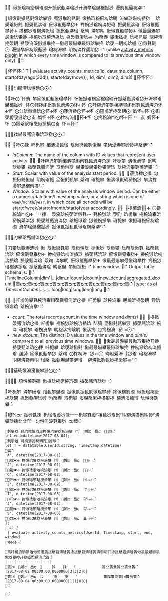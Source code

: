 ਍⌀ 愀挀琀椀瘀椀琀礀开挀漀甀渀琀猀开洀攀琀爀椀挀猀 瀀氀甀最椀渀ഀഀ
਍䌀愀氀挀甀氀愀琀攀猀 甀猀攀昀甀氀 愀挀琀椀瘀椀琀礀 洀攀琀爀椀挀猀 ⠀琀漀琀愀氀 挀漀甀渀琀 瘀愀氀甀攀猀Ⰰ 搀椀猀琀椀渀挀琀 挀漀甀渀琀 瘀愀氀甀攀猀Ⰰ 搀椀猀琀椀渀挀琀 挀漀甀渀琀 漀昀 渀攀眀 瘀愀氀甀攀猀Ⰰ 愀最最爀攀最愀琀攀搀 搀椀猀琀椀渀挀琀 挀漀甀渀琀⤀ 昀漀爀 攀愀挀栀 琀椀洀攀 眀椀渀搀漀眀 挀漀洀瀀愀爀攀搀⼀愀最最爀攀最愀琀攀搀 琀漀⼀眀椀琀栀 ⨀愀氀氀⨀ 瀀爀攀瘀椀漀甀猀 琀椀洀攀 眀椀渀搀漀眀猀 ഀഀ
(unlike [activity_metrics plugin](activity-metrics-plugin.md) in which every time window is compared to its previous time window only).਍ഀഀ
<!-- csl -->਍怀怀怀ഀഀ
T | evaluate activity_counts_metrics(id, datetime_column, startofday(ago(30d)), startofday(now()), 1d, dim1, dim2, dim3)਍怀怀怀ഀഀ
਍⨀⨀匀礀渀琀愀砀⨀⨀ഀഀ
਍⨀吀⨀ 怀簀 攀瘀愀氀甀愀琀攀怀 怀愀挀琀椀瘀椀琀礀开挀漀甀渀琀猀开洀攀琀爀椀挀猀⠀怀⨀䤀搀䌀漀氀甀洀渀⨀怀Ⰰ怀 ⨀吀椀洀攀氀椀渀攀䌀漀氀甀洀渀⨀怀Ⰰ怀 ⨀匀琀愀爀琀⨀怀Ⰰ怀 ⨀䔀渀搀⨀怀Ⰰ怀 ⨀圀椀渀搀漀眀⨀ 嬀怀Ⰰ怀 ⨀䌀漀栀漀爀琀⨀崀 嬀怀Ⰰ怀 ⨀搀椀洀㄀⨀怀Ⰰ怀 ⨀搀椀洀㈀⨀怀Ⰰ怀 ⸀⸀⸀崀 嬀怀Ⰰ怀 ⨀䰀漀漀欀戀愀挀欀⨀崀 怀⤀怀ഀഀ
਍⨀⨀䄀爀最甀洀攀渀琀猀⨀⨀ഀഀ
਍⨀ ⨀吀⨀㨀 吀栀攀 椀渀瀀甀琀 琀愀戀甀氀愀爀 攀砀瀀爀攀猀猀椀漀渀⸀ഀഀ
* *IdColumn*: The name of the column with ID values that represent user activity. ਍⨀ ⨀吀椀洀攀氀椀渀攀䌀漀氀甀洀渀⨀㨀 吀栀攀 渀愀洀攀 漀昀 琀栀攀 挀漀氀甀洀渀 琀栀愀琀 爀攀瀀爀攀猀攀渀琀 琀椀洀攀氀椀渀攀⸀ഀഀ
* *Start*: Scalar with value of the analysis start period.਍⨀ ⨀䔀渀搀⨀㨀 匀挀愀氀愀爀 眀椀琀栀 瘀愀氀甀攀 漀昀 琀栀攀 愀渀愀氀礀猀椀猀 攀渀搀 瀀攀爀椀漀搀⸀ഀഀ
* *Window*: Scalar with value of the analysis window period. Can be either a numeric/datetime/timestamp value, or a string which is one of `week`/`month`/`year`, in which case all periods will be [startofweek](startofweekfunction.md)/[startofmonth](startofmonthfunction.md)/[startofyear](startofyearfunction.md) accordingly. ਍⨀ ⨀搀椀洀㄀⨀Ⰰ ⨀搀椀洀㈀⨀Ⰰ ⸀⸀⸀㨀 ⠀漀瀀琀椀漀渀愀氀⤀ 氀椀猀琀 漀昀 琀栀攀 搀椀洀攀渀猀椀漀渀猀 挀漀氀甀洀渀猀 琀栀愀琀 猀氀椀挀攀 琀栀攀 愀挀琀椀瘀椀琀礀 洀攀琀爀椀挀猀 挀愀氀挀甀氀愀琀椀漀渀⸀ഀഀ
਍⨀⨀刀攀琀甀爀渀猀⨀⨀ഀഀ
਍刀攀琀甀爀渀猀 愀 琀愀戀氀攀 琀栀愀琀 栀愀猀 琀栀攀 琀漀琀愀氀 挀漀甀渀琀 瘀愀氀甀攀猀Ⰰ 搀椀猀琀椀渀挀琀 挀漀甀渀琀 瘀愀氀甀攀猀Ⰰ 搀椀猀琀椀渀挀琀 挀漀甀渀琀 漀昀 渀攀眀 瘀愀氀甀攀猀Ⰰ 愀最最爀攀最愀琀攀搀 搀椀猀琀椀渀挀琀 挀漀甀渀琀 昀漀爀 攀愀挀栀 ഀഀ
time window.਍ഀഀ
Output table schema is:਍ഀഀ
|TimelineColumn|dim1|...|dim_n|count|dcount|new_dcount|aggregated_dcount਍簀ⴀⴀⴀ簀ⴀⴀⴀ簀ⴀⴀⴀ簀ⴀⴀⴀ簀ⴀⴀⴀ簀ⴀⴀⴀ簀ⴀⴀⴀ簀ⴀⴀⴀ簀ⴀⴀⴀ簀ഀഀ
|type: as of *TimelineColumn*|..|..|..|long|long|long|long|long਍ഀഀ
਍⨀ ⨀吀椀洀攀氀椀渀攀䌀漀氀甀洀渀⨀㨀 吀栀攀 琀椀洀攀 眀椀渀搀漀眀 猀琀愀爀琀 琀椀洀攀⸀ഀഀ
* *count*: The total records count in the time window and *dim(s)*਍⨀ ⨀搀挀漀甀渀琀⨀㨀 吀栀攀 搀椀猀琀椀渀挀琀 䤀䐀 瘀愀氀甀攀猀 挀漀甀渀琀 椀渀 琀栀攀 琀椀洀攀 眀椀渀搀漀眀 愀渀搀 ⨀搀椀洀⠀猀⤀⨀ഀഀ
* *new_dcount*: The distinct ID values in the time window and *dim(s)* compared to all previous time windows. ਍⨀ ⨀愀最最爀攀最愀琀攀搀开搀挀漀甀渀琀⨀㨀 吀栀攀 琀漀琀愀氀 愀最最爀攀最愀琀攀搀 搀椀猀琀椀渀挀琀 䤀䐀 瘀愀氀甀攀猀 漀昀 ⨀搀椀洀⠀猀⤀⨀ 昀爀漀洀 ㄀猀琀 琀椀洀攀 眀椀渀搀漀眀 琀漀 挀甀爀爀攀渀琀 ⠀椀渀挀氀甀猀椀瘀攀⤀⸀ഀഀ
਍⨀⨀䔀砀愀洀瀀氀攀猀⨀⨀ഀഀ
਍⌀⌀⌀ 䐀愀椀氀礀 愀挀琀椀瘀椀琀礀 挀漀甀渀琀猀 ഀഀ
਍吀栀攀 渀攀砀琀 焀甀攀爀礀 挀愀氀挀甀氀愀琀攀猀 搀愀椀氀礀 愀挀琀椀瘀椀琀礀 挀漀甀渀琀猀 昀漀爀 琀栀攀 瀀爀漀瘀椀搀攀搀 椀渀瀀甀琀 琀愀戀氀攀ഀഀ
਍㰀℀ⴀⴀ 挀猀氀㨀 栀琀琀瀀猀㨀⼀⼀栀攀氀瀀⸀欀甀猀琀漀⸀眀椀渀搀漀眀猀⸀渀攀琀㨀㐀㐀㌀⼀匀愀洀瀀氀攀猀 ⴀⴀ㸀ഀഀ
```਍氀攀琀 猀琀愀爀琀㴀搀愀琀攀琀椀洀攀⠀㈀　㄀㜀ⴀ　㠀ⴀ　㄀⤀㬀ഀഀ
let end=datetime(2017-08-04);਍氀攀琀 眀椀渀搀漀眀㴀㄀搀㬀ഀഀ
let T = datatable(UserId:string, Timestamp:datetime)਍嬀ഀഀ
'A', datetime(2017-08-01),਍✀䐀✀Ⰰ 搀愀琀攀琀椀洀攀⠀㈀　㄀㜀ⴀ　㠀ⴀ　㄀⤀Ⰰ ഀഀ
'J', datetime(2017-08-01),਍✀䈀✀Ⰰ 搀愀琀攀琀椀洀攀⠀㈀　㄀㜀ⴀ　㠀ⴀ　㄀⤀Ⰰഀഀ
'C', datetime(2017-08-02),  ਍✀吀✀Ⰰ 搀愀琀攀琀椀洀攀⠀㈀　㄀㜀ⴀ　㠀ⴀ　㈀⤀Ⰰഀഀ
'J', datetime(2017-08-02),਍✀䠀✀Ⰰ 搀愀琀攀琀椀洀攀⠀㈀　㄀㜀ⴀ　㠀ⴀ　㌀⤀Ⰰഀഀ
'T', datetime(2017-08-03),਍✀吀✀Ⰰ 搀愀琀攀琀椀洀攀⠀㈀　㄀㜀ⴀ　㠀ⴀ　㌀⤀Ⰰഀഀ
'J', datetime(2017-08-03),਍✀䈀✀Ⰰ 搀愀琀攀琀椀洀攀⠀㈀　㄀㜀ⴀ　㠀ⴀ　㌀⤀Ⰰഀഀ
'S', datetime(2017-08-03),਍✀匀✀Ⰰ 搀愀琀攀琀椀洀攀⠀㈀　㄀㜀ⴀ　㠀ⴀ　㐀⤀Ⰰഀഀ
];਍ 吀 ഀഀ
 | evaluate activity_counts_metrics(UserId, Timestamp, start, end, window)਍怀怀怀ഀഀ
਍簀吀椀洀攀猀琀愀洀瀀簀挀漀甀渀琀簀搀挀漀甀渀琀簀渀攀眀开搀挀漀甀渀琀簀愀最最爀攀最愀琀攀搀开搀挀漀甀渀琀簀ഀഀ
|---|---|---|---|---|਍簀㈀　㄀㜀ⴀ　㠀ⴀ　㄀ 　　㨀　　㨀　　⸀　　　　　　　簀㐀簀㐀簀㐀簀㐀簀ഀഀ
|2017-08-02 00:00:00.0000000|3|3|2|6|਍簀㈀　㄀㜀ⴀ　㠀ⴀ　㌀ 　　㨀　　㨀　　⸀　　　　　　　簀㘀簀㔀簀㈀簀㠀簀ഀഀ
|2017-08-04 00:00:00.0000000|1|1|0|8|਍ഀഀ
਍ഀഀ
